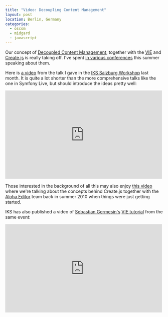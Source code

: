 ```yaml
---
title: "Video: Decoupling Content Management"
layout: post
location: Berlin, Germany
categories:
  - oscom
  - midgard
  - javascript
---
```

Our concept of [Decoupled Content Management](http://bergie.iki.fi/blog/decoupling_content_management/), together with the [VIE](http://viejs.org/) and [Create.js](http://createjs.org/) is really taking off. I've spent [in various conferences](http://bergie.iki.fi/blog/decoupled_content_management_on_tour/) this summer speaking about them.

Here is [a video](http://vimeo.com/45633052) from the talk I gave in the [IKS Salzburg Workshop](http://wiki.iks-project.eu/index.php/Workshops/Salzburg2012) last month. It is quite a lot shorter than the more comprehensive talks like the one in Symfony Live, but should introduce the ideas pretty well:

<iframe src="https://player.vimeo.com/video/45633052" width="500" height="281" frameborder="0" webkitAllowFullScreen mozallowfullscreen allowFullScreen></iframe>

Those interested in the background of all this may also enjoy [this video](http://vimeo.com/12914595) where we're talking about the concepts behind Create.js together with the [Aloha Editor](http://aloha-editor.org/) team back in summer 2010 when things were just getting started.

IKS has also published a video of [Sebastian Germesin's](http://sebastian.germes.in/) [VIE tutorial](http://vimeo.com/45639196) from the same event:

<iframe src="http://player.vimeo.com/video/45639196" width="500" height="281" frameborder="0" webkitAllowFullScreen mozallowfullscreen allowFullScreen></iframe>
